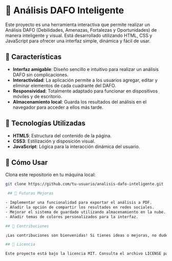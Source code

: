 # 🧠 Análisis DAFO Inteligente

Este proyecto es una herramienta interactiva que permite realizar un Análisis DAFO (Debilidades, Amenazas, Fortalezas y Oportunidades) de manera inteligente y visual. Está desarrollado utilizando HTML, CSS y JavaScript para ofrecer una interfaz simple, dinámica y fácil de usar.

## 🚀 Características

- **Interfaz amigable**: Diseño sencillo e intuitivo para realizar un análisis DAFO sin complicaciones.
- **Interactividad**: La aplicación permite a los usuarios agregar, editar y eliminar elementos de cada cuadrante del DAFO.
- **Responsividad**: Totalmente adaptado para funcionar en dispositivos móviles y de escritorio.
- **Almacenamiento local**: Guarda los resultados del análisis en el navegador para acceder a ellos más tarde.

## 🔧 Tecnologías Utilizadas

- **HTML5**: Estructura del contenido de la página.
- **CSS3**: Estilización y disposición visual.
- **JavaScript**: Lógica para la interacción dinámica del usuario.
## 🌟 Cómo Usar

Clona este repositorio en tu máquina local:

```bash
git clone https://github.com/tu-usuario/analisis-dafo-inteligente.git

 ## 🎯 Futuras Mejoras

- Implementar una funcionalidad para exportar el análisis a PDF.
- Añadir la opción de compartir los resultados en redes sociales.
- Mejorar el sistema de guardado utilizando almacenamiento en la nube.
- Añadir temas de colores personalizados para la interfaz.

## 🤝 Contribuciones

¡Las contribuciones son bienvenidas! Si tienes ideas o mejoras, no dudes en hacer un fork de este repositorio y enviar un pull request. También puedes abrir un issue para discutir cualquier cambio.

## 📄 Licencia

Este proyecto está bajo la licencia MIT. Consulta el archivo LICENSE para más detalles.

